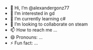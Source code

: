 - 👋 Hi, I’m @alexandergonz77
- 👀 I’m interested in gd
- 🌱 I’m currently learning c#
- 💞️ I’m looking to collaborate on steam
- 📫 How to reach me ...
- 😄 Pronouns: ...
- ⚡ Fun fact: ...

<!---
alexandergonz77/alexandergonz77 is a ✨ special ✨ repository because its `README.md` (this file) appears on your GitHub profile.
You can click the Preview link to take a look at your changes.
--->
